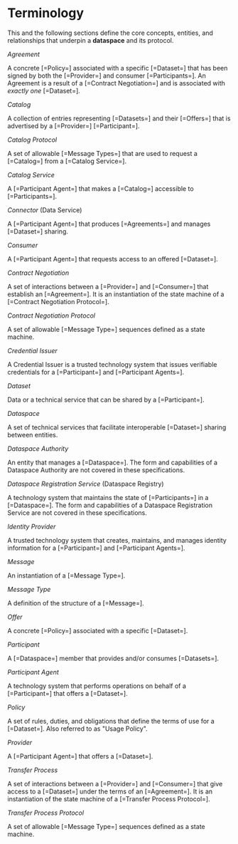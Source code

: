 # Terminology

This and the following sections define the core concepts, entities, and relationships that underpin a __dataspace__ and its protocol.

<dfn>Agreement</dfn>

A concrete [=Policy=] associated with a specific [=Dataset=] that has been signed by both the [=Provider=] and consumer [=Participants=]. An Agreement is a result of a [=Contract Negotiation=] and is associated with _exactly one_ [=Dataset=].

<dfn>Catalog</dfn>

A collection of entries representing [=Datasets=] and their [=Offers=] that is advertised by a [=Provider=] [=Participant=].

<dfn>Catalog Protocol</dfn>

A set of allowable [=Message Types=] that are used to request a [=Catalog=] from a [=Catalog Service=].

<dfn>Catalog Service</dfn>

A [=Participant Agent=] that makes a [=Catalog=] accessible to [=Participants=].

<dfn data-lt="Data Service">Connector</dfn> (Data Service)

A [=Participant Agent=] that produces [=Agreements=] and manages [=Dataset=] sharing.

<dfn>Consumer</dfn>

A [=Participant Agent=] that requests access to an offered [=Dataset=].

<dfn>Contract Negotiation</dfn>

A set of interactions between a [=Provider=] and [=Consumer=] that establish an [=Agreement=]. It is an instantiation of the state machine of a [=Contract Negotiation Protocol=].

<dfn>Contract Negotiation Protocol</dfn>

A set of allowable [=Message Type=] sequences defined as a state machine.

<dfn>Credential Issuer</dfn>

A Credential Issuer is a trusted technology system that issues verifiable credentials for a [=Participant=] and [=Participant Agents=].

<dfn>Dataset</dfn>

Data or a technical service that can be shared by a [=Participant=].

<dfn>Dataspace</dfn>

A set of technical services that facilitate interoperable [=Dataset=] sharing between entities.

<dfn>Dataspace Authority</dfn>

An entity that manages a [=Dataspace=]. The form and capabilities of a Dataspace Authority are not covered in these specifications.

<dfn data-lt="Dataspace Registry" >Dataspace Registration Service</dfn> (Dataspace Registry)

A technology system that maintains the state of [=Participants=] in a [=Dataspace=].  The form and capabilities of a Dataspace Registration Service are not covered in these specifications.

<dfn>Identity Provider</dfn>

A trusted technology system that creates, maintains, and manages identity information for a [=Participant=] and [=Participant Agents=].

<dfn>Message</dfn>

An instantiation of a [=Message Type=].

<dfn>Message Type</dfn>

A definition of the structure of a [=Message=].

<dfn>Offer</dfn>

A concrete [=Policy=] associated with a specific [=Dataset=].

<dfn>Participant</dfn>

A [=Dataspace=] member that provides and/or consumes [=Datasets=].

<dfn>Participant Agent</dfn>

A technology system that performs operations on behalf of a [=Participant=] that offers a [=Dataset=].

<dfn data-lt="Usage Policy">Policy</dfn>

A set of rules, duties, and obligations that define the terms of use for a [=Dataset=]. Also referred to as "Usage Policy".

<dfn>Provider</dfn>

A [=Participant Agent=] that offers a [=Dataset=].

<dfn>Transfer Process</dfn>

A set of interactions between a [=Provider=] and [=Consumer=] that give access to a [=Dataset=] under the terms of an [=Agreement=]. It is an instantiation of the state machine of a [=Transfer Process Protocol=].

<dfn>Transfer Process Protocol</dfn>

A set of allowable [=Message Type=] sequences defined as a state machine.
